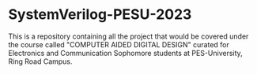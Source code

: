 # SystemVerilog-PESU-2023
This is a repository containing all the project that would be covered under the course called "COMPUTER AIDED DIGITAL DESIGN" curated for Electronics and Communication Sophomore students at PES-University, Ring Road Campus.
